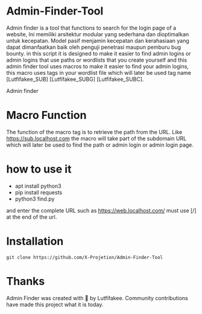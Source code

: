 # Admin-Finder-Tool

Admin finder is a tool that functions to search for the login page of a website, Ini memiliki arsitektur modular yang sederhana dan dioptimalkan untuk kecepatan. Model pasif menjamin kecepatan dan kerahasiaan yang dapat dimanfaatkan baik oleh penguji penetrasi maupun pemburu bug bounty. in this script it is designed to make it easier to find admin logins or admin logins that use paths or wordlists that you create yourself and this admin finder tool uses macros to make it easier to find your admin logins, this macro uses tags in your wordlist file which will later be used tag name [Lutfifakee_SUB] [Lutfifakee_SUBG] [Lutfifakee_SUBC].

Admin finder 

# Macro Function
The function of the macro tag is to retrieve the path from the URL.
Like https://sub.localhost.com the macro will take part of the subdomain URL which will later be used to find the path or admin login or admin login page.


# how to use it

- apt install python3
- pip install requests
- python3 find.py

and enter the complete URL such as https://web.localhost.com/ must use [/] at the end of the url.


# Installation
 ```git clone https://github.com/X-Projetion/Admin-Finder-Tool```



# Thanks

Admin Finder was created with 🖤 by Lutfifakee. Community contributions have made this project what it is today.
